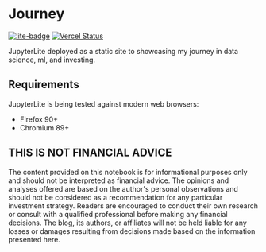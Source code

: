 # Journey

[![lite-badge](https://jupyterlite.rtfd.io/en/latest/_static/badge.svg)](https://jupyter.vercel.app/)
[![Vercel Status](https://img.shields.io/github/deployments/diegofcornejo/vercel-jupyter-lite/production?style=flat&logo=vercel&label=vercel)](https://jupyter.vercel.app/)

JupyterLite deployed as a static site to showcasing my journey in data science, ml, and investing.

## Requirements

JupyterLite is being tested against modern web browsers:

- Firefox 90+
- Chromium 89+

## THIS IS NOT FINANCIAL ADVICE

The content provided on this notebook is for informational purposes only and should not be interpreted as financial advice. The opinions and analyses offered are based on the author's personal observations and should not be considered as a recommendation for any particular investment strategy. Readers are encouraged to conduct their own research or consult with a qualified professional before making any financial decisions. The blog, its authors, or affiliates will not be held liable for any losses or damages resulting from decisions made based on the information presented here.
